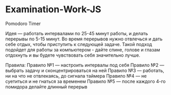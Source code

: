 # Examination-Work-JS
Pomodoro Timer

Идея ― работать интервалами по 25-45 минут работы, и делать перерывы по 5-15 минут. Во время перерывов нужно отвлечься и дать себе отдых, чтобы приступить к следующей задаче. Такой подход подойдет для работы за компьютером - дайте спине, голове и глазам отдохнуть и вы будете чувствовать себя значительно лучше.

Правила:
Правило №1 ― настроить интервалы под себя
Правило №2 ― выбрать задачу и сконцентрироваться на ней
Правило №3 ― работать, ни на что не отвлекаясь, до сигнала таймера
Правило №4 ― не суетиться и не гнаться за временем
Правило №5 ― после каждого 4-го помидора делайте длинный перерыв
